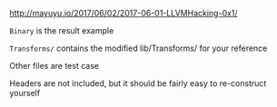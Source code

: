 <http://mayuyu.io/2017/06/02/2017-06-01-LLVMHacking-0x1/>

`Binary` is the result example

`Transforms/` contains the modified lib/Transforms/ for your reference

Other files are test case

Headers are not included, but it should be fairly easy to re-construct yourself
